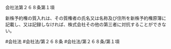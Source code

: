 会社法第２６８条第１項

新株予約権の質入れは、その質権者の氏名又は名称及び住所を新株予約権原簿に記載し、又は記録しなければ、株式会社その他の第三者に対抗することができない。

#会社法
#会社法/第２６８条
#会社法/第２６８条/第１項
